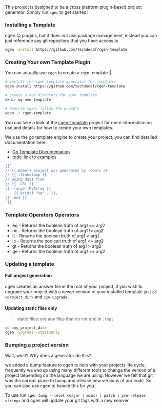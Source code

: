 This project is designed to be a cross platform plugin-based project generator. Simply run `cgen` to get started!

### Installing a Template

cgen :heart_eyes: plugins, but it does not use package management, instead you can just reference any git repository that you have access to.

```bash
cgen -install https://github.com/techdecaf/cgen-template
```

### Creating Your own Template Plugin

You can actually use `cgen` to create a `cgen` template :tada:

```bash
# install the cgen template generator for templates
cgen install https://github.com/techdecaf/cgen-template

# create a new directory for your template
mkdir my-new-template

# execute cgen, follow the prompts
cgen -t cgen-template
```

You can take a look at the [cgen-template](https://github.com/techdecaf/cgen-template) project for more information on use and details for how to create your own templates.

We use the go template engine to create your project, you can find detailed documentation here:

- [Go Template Documentation](https://golang.org/pkg/html/template/)
- [todo: link to examples](/examples)

```go
{{`
// {{.Name}} project was generated by robots at
// {{ .Timestamp }}
// using data from
// {{ .URL }}
{{- range .MyArray }}
    {{ printf "%q" . }},
{{- end }}
`}}
```

### Template Operators Operators

- eq - Returns the boolean truth of arg1 == arg2
- ne - Returns the boolean truth of arg1 != arg2
- lt - Returns the boolean truth of arg1 < arg2
- le - Returns the boolean truth of arg1 <= arg2
- gt - Returns the boolean truth of arg1 > arg2
- ge - Returns the boolean truth of arg1 >= arg2

### Updating a template

#### Full project generation

cgen creates an answer file in the root of your project, if you wish to upgrade your project with
a newer version of your installed template just `cd <project_dir>` and `cgn upgrade`.

#### Updating static files only

> static files: are any files that do not end in `.tmpl`

```bash
cd <my_project_dir>
cgen -upgrade -staticOnly
```

### Bumping a project version

Wait, what? Why does a generator do this?

we added a bump feature to cgen to help with your projects life cycle, frequently we end up using many different tools to change the version of a project depending on the language we are using. However we felt that git was the correct place to bump and release new versions of our code. So you can also use cgen to handle this for you.

To use run `cgen bump --level <major | minor | patch | pre-release string>` and cgen will update your git tags with a new semver.
